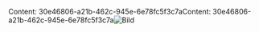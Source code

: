 <span data-ttu-id="9040c-101">Content: 30e46806-a21b-462c-945e-6e78fc5f3c7a</span><span class="sxs-lookup"><span data-stu-id="9040c-101">Content: 30e46806-a21b-462c-945e-6e78fc5f3c7a</span></span>![Bild](9c658d4c-d2ee-42b1-8d27-edb79842c64d.png)
